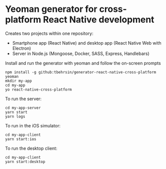# Yeoman generator for cross-platform React Native development

Creates two projects within one repository:
- Smartphone app (React Native) and desktop app (React Native Web with Electron)
- Server in Node.js (Mongoose, Docker, SASS, Express, Handlebars)

Install and run the generator with yeoman and follow the on-screen prompts

```
npm install -g github:tbehrsin/generator-react-native-cross-platform yeoman
mkdir my-app
cd my-app
yo react-native-cross-platform
```

To run the server:

```
cd my-app-server
yarn start
yarn logs
```

To run in the iOS simulator:

```
cd my-app-client
yarn start:ios
```

To run the desktop client:

```
cd my-app-client
yarn start:desktop
```
